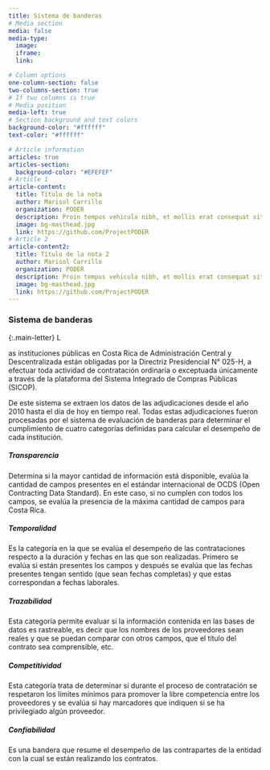 ```yaml
---
title: Sistema de banderas
# Media section
media: false
media-type:
  image:
  iframe:
  link: 

# Column options
one-column-section: false
two-columns-section: true
# If two columns is true
# Media position
media-left: true
# Section background and text colors
background-color: "#ffffff"
text-color: "#ffffff"

# Article information
articles: true
articles-section:
  background-color: "#EFEFEF"
# Article 1
article-content:
  title: Título de la nota
  author: Marisol Carrillo
  organization: PODER
  description: Proin tempus vehicula nibh, et mollis erat consequat sit amet. Aliquam molestie, elit feugiat sagittis luctus, ex lorem ultrices elit, ac molestie orci elit eu nisi. Phasellus accumsan fringilla ligula, id vulputate lorem bibendum in. Fusce congue ullamcorper tempus. In metus velit, finibus et libero nec, tempus aliquam metus.
  image: bg-masthead.jpg
  link: https://github.com/ProjectPODER
# Article 2
article-content2:
  title: Título de la nota 2
  author: Marisol Carrillo
  organization: PODER
  description: Proin tempus vehicula nibh, et mollis erat consequat sit amet. Aliquam molestie, elit feugiat sagittis luctus, ex lorem ultrices elit, ac molestie orci elit eu nisi. Phasellus accumsan fringilla ligula, id vulputate lorem bibendum in. Fusce congue ullamcorper tempus. In metus velit, finibus et libero nec, tempus aliquam metus.
  image: bg-masthead.jpg
  link: https://github.com/ProjectPODER
---
```


### Sistema de banderas 

{:.main-letter}
L

as instituciones públicas en Costa Rica de Administración Central y Descentralizada están obligadas por la Directriz Presidencial N° 025-H, a efectuar toda actividad de contratación ordinaria o exceptuada únicamente a través de la plataforma del Sistema Integrado de Compras Públicas (SICOP). 

De este sistema se extraen los datos de las adjudicaciones desde el año 2010 hasta el día de hoy en tiempo real. Todas estas adjudicaciones fueron procesadas por el sistema de evaluación de banderas para determinar el cumplimiento de cuatro categorías definidas para calcular el desempeño de cada institución. 
##### Transparencia
 Determina si la mayor cantidad de información está disponible, evalúa la cantidad de campos presentes en el estándar internacional de OCDS (Open Contracting Data Standard). En este caso, si no cumplen con todos los campos, se evalúa la presencia de la máxima cantidad de campos para Costa Rica.
##### Temporalidad
Es la categoría en la que se evalúa el desempeño de las contrataciones respecto a la duración y fechas en las que son realizadas. Primero se evalúa si están presentes los campos y después se evalúa que las fechas presentes tengan sentido (que sean fechas completas) y que estas correspondan a fechas laborales.
##### Trazabilidad
Esta categoría permite evaluar si la información contenida en las bases de datos es rastreable, es decir que los nombres de los proveedores sean reales y que se puedan comparar con otros campos, que el título del contrato sea comprensible, etc.
##### Competitividad
Esta categoría trata de determinar si durante el proceso de contratación se respetaron los límites mínimos para promover la libre competencia entre los proveedores y se evalúa si hay marcadores que indiquen si se ha privilegiado algún proveedor.
##### Confiabilidad
Es una bandera que resume el desempeño de las contrapartes de la entidad con la cual se están realizando los contratos.
